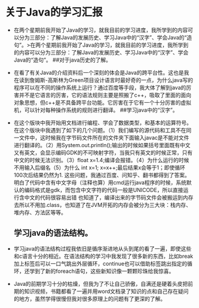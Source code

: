 # 关于Java的学习汇报

- 在两个星期前我开始了Java的学习，就我目前的学习进度，我所学到的内容可以分为三部分：了解Java的发展历史、学习Java中的“汉字”、学会Java的“造句”。>在两个星期前我开始了Java的学习，就我目前的学习进度，我所学到的内容可以分为三部分：了解Java的发展历史、学习Java中的“汉字”、学会Java的“造句”。
         ##对于java历史的了解。
	 
- 在看了有关Java的介绍资料后一个深刻的体会是Java的跨平台性。这也是我在读到詹姆斯-高斯林为Green项目设计语言时最好奇的一点，为什么java写的程序可以在不同的操作系统上运行？通过百度等手段，我大体了解到java的厉害并不是它语言的厉害，它的语法规则主要是照搬了c++，吸取了里面的面向对象思想，但c++是不具备跨平台功能。它厉害在于它有一个十分厉害的虚拟机，可以针对每种操作系统的规则进行翻译。
         ##学习java中的“汉字”。
	 
- 在这个版块中我开始用文档进行编程、学会了数据类型，和基本的运算符号。在这个版块中我遇到了如下的几个问题。（1）我们编写的源代码和工具不在同一文件中，这时候我在字节码文件所在的文件夹下面输入javac是不能对文件进行翻译的。（2）用System.out.println();输出的时候如果括号里面既有中文又有英文，会显示编码GDK的不可映射字符，当我只有英文的时候正常，只有中文的时候无法识别。（3）float x=1.4;编译会报错。（4）为什么运行的时候不用输入后缀名（5）为什么 int x=1; x=x++;最后结果x会等于1；即使循环100次后结果仍然为1.
这些问题，我通过百度、问知乎、翻书都得到了答案。明白了代码中含有中文字母（注释也算）用cmd运行java程序的时候，系统默认的编码格式是gdk，而包含中文字符的代码一般是UNICODE，所以直接运行含中文的代码很容易出错
也知道了，编译出来的字节码文件会被搬运到内存去所以不用加.class，也知道了在JVM开拓的内存会被分为三大块：栈内存、堆内存、方法区等等。
	## 学习java的语法结构。

- 学习java的语法结构过程我依旧是循序渐进地从头到尾的看了一遍，即使这些和c语言十分的相近。在语法结构的学习中我发现了很多新的东西，比如break加上标签后可以一口气跳出外层循环，continue也可以借助标签跳出指定的循环，还学到了新的foreach语句，这些新知识像一颗颗珍珠给我惊喜。

- Java的前期学习十分的枯燥，但我为了不让自己骄傲，自满还是硬着头皮把前期的知识视频，书籍都看了一遍并用word文档录了知识的点和自己存在疑问的地方，虽然学得很慢但我对很多原理上的问题有了更深的了解。
